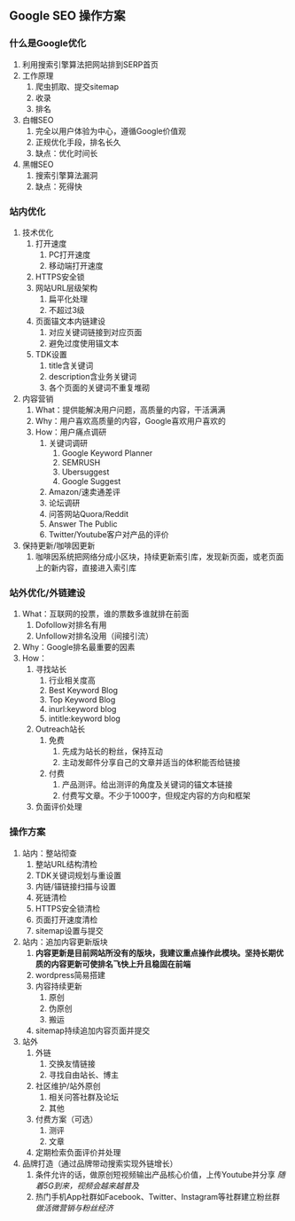 ## Google SEO 操作方案

### 什么是Google优化

1. 利用搜索引擎算法把网站排到SERP首页
1. 工作原理
	1. 爬虫抓取、提交sitemap
	1. 收录
	1. 排名
1. 白帽SEO
	1. 完全以用户体验为中心，遵循Google价值观
	1. 正规优化手段，排名长久
	1. 缺点：优化时间长
1. 黑帽SEO
	1. 搜索引擎算法漏洞
	1. 缺点：死得快

### 站内优化

1. 技术优化
	1. 打开速度
		1. PC打开速度
		1. 移动端打开速度
	1. HTTPS安全锁
	1. 网站URL层级架构
		1. 扁平化处理
		1. 不超过3级
	1. 页面锚文本内链建设
		1. 对应关键词链接到对应页面
		1. 避免过度使用锚文本
	1. TDK设置
		1. title含关键词
		1. description含业务关键词
		1. 各个页面的关键词不重复堆砌
1. 内容营销
	1. What：提供能解决用户问题，高质量的内容，干活满满
	1. Why：用户喜欢高质量的内容，Google喜欢用户喜欢的
	1. How：用户痛点调研
		1. 关键词调研
			1. Google Keyword Planner
			1. SEMRUSH
			1. Ubersuggest
			1. Google Suggest
		1. Amazon/速卖通差评
		1. 论坛调研
		1. 问答网站Quora/Reddit
		1. Answer The Public
		1. Twitter/Youtube客户对产品的评价
1. 保持更新/咖啡因更新
	1. 咖啡因系统把网络分成小区块，持续更新索引库，发现新页面，或老页面上的新内容，直接进入索引库

### 站外优化/外链建设

1. What：互联网的投票，谁的票数多谁就排在前面
	1. Dofollow对排名有用
	1. Unfollow对排名没用（间接引流）
1. Why：Google排名最重要的因素
1. How：
	1. 寻找站长
		1. 行业相关度高
		1. Best Keyword Blog
		1. Top Keyword Blog
		1. inurl:keyword blog
		1. intitle:keyword blog
	1. Outreach站长
		1. 免费
			1. 先成为站长的粉丝，保持互动
			1. 主动发邮件分享自己的文章并适当的体积能否给链接
		1. 付费
			1. 产品测评。给出测评的角度及关键词的锚文本链接
			1. 付费写文章。不少于1000字，但规定内容的方向和框架
	1. 负面评价处理

### 操作方案

1. 站内：整站彻查
	1. 整站URL结构清检
	1. TDK关键词规划与重设置
	1. 内链/锚链接扫描与设置
	1. 死链清检
	1. HTTPS安全锁清检
	1. 页面打开速度清检
	1. sitemap设置与提交
1. 站内：追加内容更新版块
	1. **内容更新是目前网站所没有的版块，我建议重点操作此模块。坚持长期优质的内容更新可使排名飞快上升且稳固在前端**
	1. wordpress简易搭建
	1. 内容持续更新
		1. 原创
		1. 伪原创
		1. 搬运
	1. sitemap持续追加内容页面并提交
1. 站外
	1. 外链
		1. 交换友情链接
		1. 寻找自由站长、博主
	1. 社区维护/站外原创
		1. 相关问答社群及论坛
		1. 其他
	1. 付费方案（可选）
		1. 测评
		1. 文章
	1. 定期检索负面评价并处理
1. 品牌打造（通过品牌带动搜索实现外链增长）
	1. 条件允许的话，做原创短视频输出产品核心价值，上传Youtube并分享 *随着5G到来，视频会越来越普及*
	1. 热门手机App社群如Facebook、Twitter、Instagram等社群建立粉丝群 *做活微营销与粉丝经济*